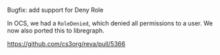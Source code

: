 Bugfix: add support for Deny Role

In OCS, we had a `RoleDenied`, which denied all permissions to a user. We now also ported
this to libregraph.

https://github.com/cs3org/reva/pull/5366
